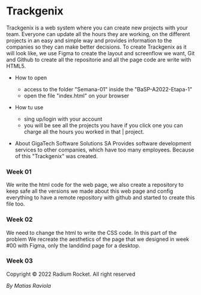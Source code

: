 # Trackgenix

Trackgenix is ​​a web system where you can create new projects with your team. Everyone can update all the
hours they are working, on the different projects in an easy and simple way and provides information to the companies so they can make better decisions.
To create Trackgenix as it will look like, we use Figma to create the layout and screenflow we want, Git and Github to create all the repositorie and all the page code are write with HTML5.


- How to open
    - access to the folder "Semana-01" inside the "BaSP-A2022-Etapa-1" 
    - open the file "index.html" on your browser

- How tu use
    - sing up/login with your account
    - you will be see all the projects you have if you click one you can charge all the hours you worked in that | project.



- About GigaTech Software Solutions SA
    Provides software development services to other companies, which have too many employees. Because of this "Trackgenix" was created.


### Week 01
We write the html code for the web page, we also create a repository to keep safe all the versions we made about this web page and config everything to have a remote repository with github and started to create this file too.

### Week 02
We need to change the html to write the CSS code. In this part of the problem We recreate the aesthetics of the page that we designed in week #00 with Figma, only the landdind page for a desktop.

### Week 03

Copyright © 2022 Radium Rocket. All right reserved

_By Matías Raviola_
